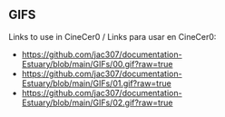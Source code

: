 ## GIFS

Links to use in CineCer0 / Links para usar en CineCer0:  
  
+ https://github.com/jac307/documentation-Estuary/blob/main/GIFs/00.gif?raw=true
+ https://github.com/jac307/documentation-Estuary/blob/main/GIFs/01.gif?raw=true
+ https://github.com/jac307/documentation-Estuary/blob/main/GIFs/02.gif?raw=true

